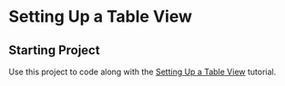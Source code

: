 # Setting Up a Table View

## Starting Project

Use this project to code along with the [Setting Up a Table View](https://developer.apple.com/tutorials/app-dev-training/setting-up-a-table-view) tutorial.